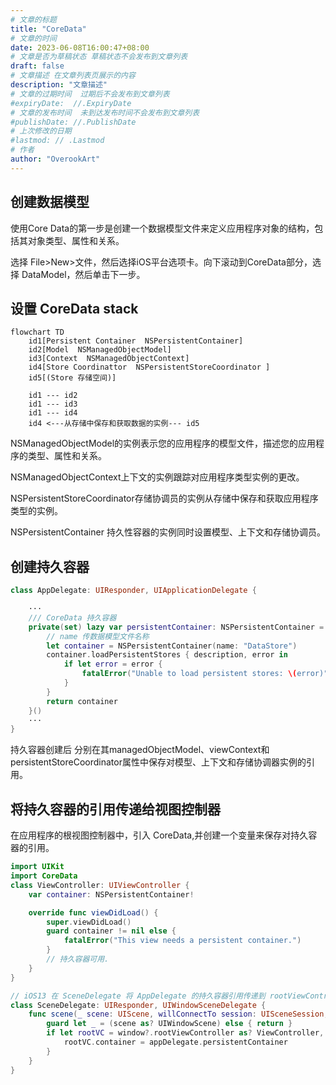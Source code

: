 ```yaml
---
# 文章的标题
title: "CoreData"
# 文章的时间
date: 2023-06-08T16:00:47+08:00
# 文章是否为草稿状态 草稿状态不会发布到文章列表
draft: false
# 文章描述 在文章列表页展示的内容
description: "文章描述"
# 文章的过期时间  过期后不会发布到文章列表
#expiryDate:  //.ExpiryDate
# 文章的发布时间  未到达发布时间不会发布到文章列表
#publishDate: //.PublishDate
# 上次修改的日期
#lastmod: // .Lastmod
# 作者
author: "OverookArt"
---
```


## 创建数据模型  

使用Core Data的第一步是创建一个数据模型文件来定义应用程序对象的结构，包括其对象类型、属性和关系。  

选择 File>New>文件，然后选择iOS平台选项卡。向下滚动到CoreData部分，选择 DataModel，然后单击下一步。  

## 设置 CoreData stack  

``` mermaid
flowchart TD
    id1[Persistent Container  NSPersistentContainer]
    id2[Model  NSManagedObjectModel]
    id3[Context  NSManagedObjectContext]
    id4[Store Coordinattor  NSPersistentStoreCoordinator ]
    id5[(Store 存储空间)]

    id1 --- id2
    id1 --- id3
    id1 --- id4 
    id4 <---从存储中保存和获取数据的实例--- id5
```

NSManagedObjectModel的实例表示您的应用程序的模型文件，描述您的应用程序的类型、属性和关系。  

NSManagedObjectContext上下文的实例跟踪对应用程序类型实例的更改。  

NSPersistentStoreCoordinator存储协调员的实例从存储中保存和获取应用程序类型的实例。  

NSPersistentContainer 持久性容器的实例同时设置模型、上下文和存储协调员。  

## 创建持久容器  

``` Swift
class AppDelegate: UIResponder, UIApplicationDelegate {

    ···
    /// CoreData 持久容器
    private(set) lazy var persistentContainer: NSPersistentContainer = {
        // name 传数据模型文件名称
        let container = NSPersistentContainer(name: "DataStore")
        container.loadPersistentStores { description, error in
            if let error = error {
                fatalError("Unable to load persistent stores: \(error)")
            }
        }
        return container
    }()
    ···
}
```

持久容器创建后 分别在其managedObjectModel、viewContext和persistentStoreCoordinator属性中保存对模型、上下文和存储协调器实例的引用。  

## 将持久容器的引用传递给视图控制器  

在应用程序的根视图控制器中，引入 CoreData,并创建一个变量来保存对持久容器的引用。  

``` Swift
import UIKit
import CoreData
class ViewController: UIViewController {
    var container: NSPersistentContainer!

    override func viewDidLoad() {
        super.viewDidLoad()
        guard container != nil else {
            fatalError("This view needs a persistent container.")
        }
        // 持久容器可用.
    }
}

// iOS13 在 SceneDelegate 将 AppDelegate 的持久容器引用传递到 rootViewController
class SceneDelegate: UIResponder, UIWindowSceneDelegate {
    func scene(_ scene: UIScene, willConnectTo session: UISceneSession, options connectionOptions: UIScene.ConnectionOptions) {
        guard let _ = (scene as? UIWindowScene) else { return }
        if let rootVC = window?.rootViewController as? ViewController, let appDelegate = UIApplication.shared.delegate as? AppDelegate {
            rootVC.container = appDelegate.persistentContainer
        }
    }
}
```